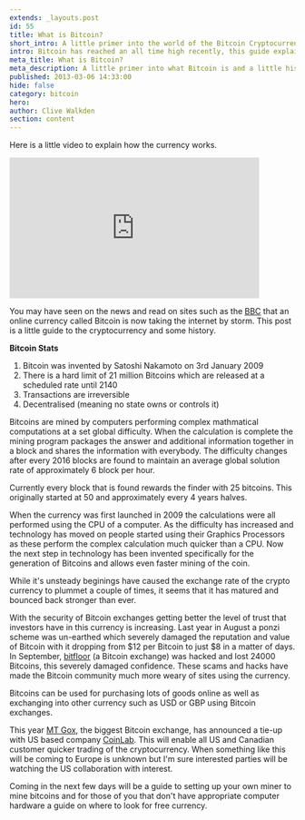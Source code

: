 ```yaml
---
extends: _layouts.post
id: 55
title: What is Bitcoin?
short_intro: A little primer into the world of the Bitcoin Cryptocurrency
intro: Bitcoin has reached an all time high recently, this guide explains what you need to do to start using the cryptocurrency
meta_title: What is Bitcoin?
meta_description: A little primer into what Bitcoin is and a little history
published: 2013-03-06 14:33:00
hide: false
category: bitcoin
hero:
author: Clive Walkden
section: content
---
```


Here is a little video to explain how the currency works.

<iframe allowfullscreen="" frameborder="0" height="248" src="http://www.youtube.com/embed/Um63OQz3bjo?rel=0" width="440"></iframe>

You may have seen on the news and read on sites such as the <a href="http://www.bbc.co.uk/news/technology-21601608" rel="nofollow" target="_blank">BBC</a> that an online currency called Bitcoin is now taking the internet by storm. This post is a little guide to the cryptocurrency and some history.

<strong>Bitcoin Stats</strong>

1. Bitcoin was invented by Satoshi Nakamoto on 3rd January 2009
2. There is a hard limit of 21 million Bitcoins which are released at a scheduled rate until 2140
3. Transactions are irreversible
4. Decentralised (meaning no state owns or controls it)

Bitcoins are mined by computers performing complex mathmatical computations at a set global difficulty. When the calculation is complete the mining program packages the answer and additional information together in a block and shares the information with everybody. The difficulty changes after every 2016 blocks are found to maintain an average global solution rate of approximately 6 block per hour.

Currently every block that is found rewards the finder with 25 bitcoins. This originally started at 50 and approximately every 4 years halves.

When the currency was first launched in 2009 the calculations were all performed using the CPU of a computer. As the difficulty has increased and technology has moved on people started using their Graphics Processors as these perform the complex calculation much quicker than a CPU. Now the next step in technology has been invented specifically for the generation of Bitcoins and allows even faster mining of the coin.

While it's unsteady beginings have caused the exchange rate of the crypto currency to plummet a couple of times, it seems that it has matured and bounced back stronger than ever.

With the security of Bitcoin exchanges getting better the level of trust that investors have in this currency is increasing. Last year in August a ponzi scheme was un-earthed which severely damaged the reputation and value of Bitcoin with it dropping from $12 per Bitcoin to just $8 in a matter of days. In September, <a href="https://bitfloor.com/" rel="nofollow" target="_blank">bitfloor</a> (a Bitcoin exchange) was hacked and lost 24000 Bitcoins, this severely damaged confidence. These scams and hacks have made the Bitcoin community much more weary of sites using the currency.

Bitcoins can be used for purchasing lots of goods online as well as exchanging into other currency such as USD or GBP using Bitcoin exchanges.

This year <a href="https://mtgox.com" rel="nofollow" target="_blank">MT Gox</a>, the biggest Bitcoin exchange, has announced a tie-up with US based company <a href="http://coinlab.com" rel="nofollow" target="_blank">CoinLab</a>. This will enable all US and Canadian customer quicker trading of the cryptocurrency. When something like this will be coming to Europe is unknown but I'm sure interested parties will be watching the US collaboration with interest.

Coming in the next few days will be a guide to setting up your own miner to mine bitcoins and for those of you that don't have appropriate computer hardware a guide on where to look for free currency.
